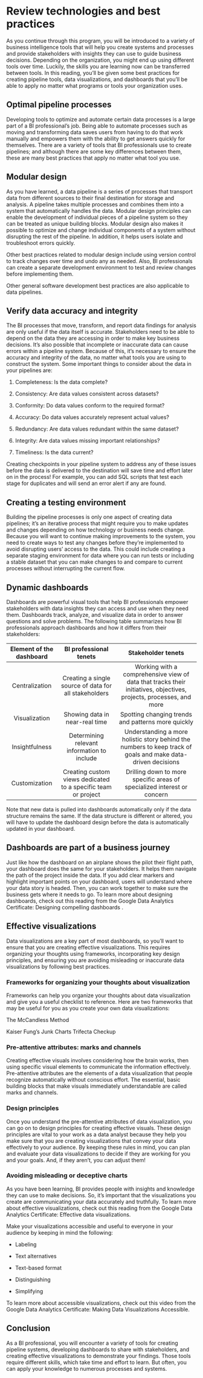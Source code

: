 # Review technologies and best practices
As you continue through this program, you will be introduced to a variety of business intelligence tools that will help you create systems and processes and provide stakeholders with insights they can use to guide business decisions. Depending on the organization, you might end up using different tools over time. Luckily, the skills you are learning now can be transferred between tools. In this reading, you’ll be given some best practices for creating pipeline tools, data visualizations, and dashboards that you’ll be able to apply no matter what programs or tools your organization uses. 

## Optimal pipeline processes
Developing tools to optimize and automate certain data processes is a large part of a BI professional’s job. Being able to automate processes such as moving and transforming data saves users from having to do that work manually and empowers them with the ability to get answers quickly for themselves. There are a variety of tools that BI professionals use to create pipelines; and although there are some key differences between them, these are many best practices that apply no matter what tool you use. 

## Modular design
As you have learned, a data pipeline is a series of processes that transport data from different sources to their final destination for storage and analysis. A pipeline takes multiple processes and combines them into a system that automatically handles the data. Modular design principles can enable the development of individual pieces of a pipeline system so they can be treated as unique building blocks. Modular design also makes it possible to optimize and change individual components of a system without disrupting the rest of the pipeline. In addition, it helps users isolate and troubleshoot errors quickly. 

Other best practices related to modular design include using version control to track changes over time and undo any as needed. Also, BI professionals can create a separate development environment to test and review changes before implementing them.  

Other general software development best practices are also applicable to data pipelines.

## Verify data accuracy and integrity
The BI processes that move, transform, and report data findings for analysis are only useful if the data itself is accurate. Stakeholders need to be able to depend on the data they are accessing in order to make key business decisions. It’s also possible that incomplete or inaccurate data can cause errors within a pipeline system. Because of this, it’s necessary to ensure the accuracy and integrity of the data, no matter what tools you are using to construct the system. Some important things to consider about the data in your pipelines are: 

1. Completeness: Is the data complete?

2. Consistency: Are data values consistent across datasets?

3. Conformity: Do data values conform to the required format?

4. Accuracy: Do data values accurately represent actual values?

5. Redundancy: Are data values redundant within the same dataset?

6. Integrity: Are data values missing important relationships?

7. Timeliness: Is the data current?

Creating checkpoints in your pipeline system to address any of these issues before the data is delivered to the destination will save time and effort later on in the process! For example, you can add SQL scripts that test each stage for duplicates and will send an error alert if any are found.

## Creating a testing environment
Building the pipeline processes is only one aspect of creating data pipelines; it’s an iterative process that might require you to make updates and changes depending on how technology or business needs change. Because you will want to continue making improvements to the system, you need to create ways to test any changes before they’re implemented to avoid disrupting users’ access to the data. This could include creating a separate staging environment for data where you can run tests or including a stable dataset that you can make changes to and compare to current processes without interrupting the current flow. 

## Dynamic dashboards
Dashboards are powerful visual tools that help BI professionals empower stakeholders with data insights they can access and use when they need them. Dashboards track, analyze, and visualize data in order to answer questions and solve problems. The following table summarizes how BI professionals approach dashboards and how it differs from their stakeholders:

Element of the dashboard | BI professional tenets | Stakeholder tenets
:-----------------------:|:-----------------------:|:------------------:|
Centralization | Creating a single source of data for all stakeholders |Working with a comprehensive view of data that tracks their initiatives, objectives, projects, processes, and more
Visualization | Showing data in near-real time | Spotting changing trends and patterns more quickly
Insightfulness | Determining relevant information to include | Understanding a more holistic story behind the numbers to keep track of goals and make data-driven decisions
Customization | Creating custom views dedicated to a specific team or project | Drilling down to more specific areas of specialized interest or concern

Note that new data is pulled into dashboards automatically only if the data structure remains the same. If the data structure is different or altered, you will have to update the dashboard design before the data is automatically updated in your dashboard.

## Dashboards are part of a business journey
Just like how the dashboard on an airplane shows the pilot their flight path, your dashboard does the same for your stakeholders. It helps them navigate the path of the project inside the data. If you add clear markers and highlight important points on your dashboard, users will understand where your data story is headed. Then, you can work together to make sure the business gets where it needs to go. To learn more about designing dashboards, check out this reading from the Google Data Analytics Certificate: 
Designing compelling dashboards
. 

## Effective visualizations
Data visualizations are a key part of most dashboards, so you’ll want to ensure that you are creating effective visualizations. This requires organizing your thoughts using frameworks, incorporating key design principles, and ensuring you are avoiding misleading or inaccurate data visualizations by following best practices.

### Frameworks for organizing your thoughts about visualization
Frameworks can help you organize your thoughts about data visualization and give you a useful checklist to reference. Here are two frameworks that may be useful for you as you create your own data visualizations: 

The McCandless Method

Kaiser Fung’s Junk Charts Trifecta Checkup

### Pre-attentive attributes: marks and channels
Creating effective visuals involves considering how the brain works, then using specific visual elements to communicate the information effectively. Pre-attentive attributes are the elements of a data visualization that people recognize automatically without conscious effort. The essential, basic building blocks that make visuals immediately understandable are called marks and channels. 

### Design principles
Once you understand the pre-attentive attributes of data visualization, you can go on to design principles for creating effective visuals. These design principles are vital to your work as a data analyst because they help you make sure that you are creating visualizations that convey your data effectively to your audience. By keeping these rules in mind, you can plan and evaluate your data visualizations to decide if they are working for you and your goals. And, if they aren’t, you can adjust them! 

### Avoiding misleading or deceptive charts 
As you have been learning, BI provides people with insights and knowledge they can use to make decisions. So, it’s important that the visualizations you create are communicating your data accurately and truthfully. To learn more about effective visualizations, check out this reading from the Google Data Analytics Certificate: 
Effective data visualizations.
 

Make your visualizations accessible and useful to everyone in your audience by keeping in mind the following:

* Labeling

* Text alternatives

* Text-based format

* Distinguishing

* Simplifying

To learn more about accessible visualizations, check out this video from the Google Data Analytics Certificate: 
Making Data Visualizations Accessible.

## Conclusion
As a BI professional, you will encounter a variety of tools for creating pipeline systems, developing dashboards to share with stakeholders, and creating effective visualizations to demonstrate your findings. Those tools require different skills, which take time and effort to learn. But often, you can apply your knowledge to numerous processes and systems.
